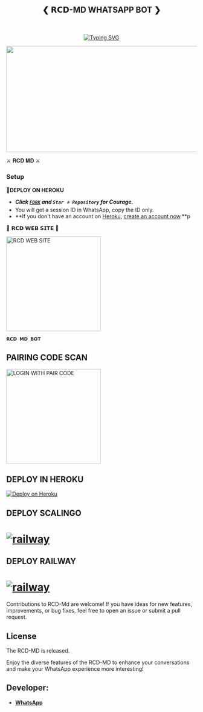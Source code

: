 
## <p align="center">❮ 𝗥𝗖𝗗-MD WHATSAPP BOT ❯
<br>

<p align="center">
  <a href="https://git.io/typing-svg">
    <img src="https://readme-typing-svg.demolab.com?font=EB+Garamond&weight=800&size=28&duration=4000&pause=1000&color=FF0000&random=false&width=435&lines=WELCOME+TO+THE+𝗥𝗖𝗗-MD;MULTI-DEVICE+WHATSAPP+BOT;DEVELOPED+BY+RCD+TEAM;RELEASED+DATE+10%2F06%2F2024." alt="Typing SVG" />
  </a>
</p>



<img src="https://telegra.ph/file/a789a7f2437c053ec829a.jpg" width="540" height="280" />
</p>         ⚔ 𝐑𝐂𝐃 𝐌𝐃 ⚔

### Setup

**📌DEPLOY ON HEROKU**
   - ***Click [`FORK`](https://github.com/DEXTER-BOTS/RCD-MD/fork) and `Star ⭐ Repository` for Courage.***
   - You will get a session ID in WhatsApp, copy the ID only.
   - **If you don't have an account on [Heroku](https://signup.heroku.com/), [create an account now](https://signup.heroku.com/).**p
</p>
🌟 𝗥𝗖𝗗 𝗪𝗘𝗕 𝗦𝗜𝗧𝗘 🌟

<a href="https://rcd-md-qr-link.onrender.com/"><img src="https://img.shields.io/badge/RCD-WEB%20SITE-red" alt="RCD WEB SITE" width="250"></a>

**`𝗥𝗖𝗗 𝗠𝗗 𝗕𝗢𝗧`**

##  PAIRING CODE SCAN

<a href="https://rcd-md-pair-site.onrender.com"><img src="https://img.shields.io/badge/LOGIN%20WITH-PAIR%20CODE-red" alt="LOGIN WITH PAIR CODE" width="250"></a>

## DEPLOY IN HEROKU

 [![Deploy on Heroku](https://www.herokucdn.com/deploy/button.svg)](https://dashboard.heroku.com/new?button-url=https%3A%2F%2Fgithub.com%2Fpurnapurna2007%2FSend2%3Ftab%3Dreadme-ov-file&template=https://github.com/DEXTER-BOTS/STATUS-SENDER)

##  DEPLOY SCALINGO
# <a href="https://auth.scalingo.com/users/sign_up"><img title="railway" src="https://img.shields.io/badge/DEPLOY ON SCALINGO-h?color=red&style=for-the-badge&logo=msi"></a>

##  DEPLOY RAILWAY
# <a href="https://railway.app/template/9oodXq?referralCode=JWglkx"><img title="railway" src="https://img.shields.io/badge/DEPLOY ON RAILWAY-h?color=green&style=for-the-badge&logo=msi"></a>


   </details>
</P>


Contributions to RCD-Md are welcome! If you have ideas for new features, improvements, or bug fixes, feel free to open an issue or submit a pull request.

## License

The RCD-MD is released.

Enjoy the diverse features of the RCD-MD  to enhance your conversations and make your WhatsApp experience more interesting!

## Developer:
- [**WhatsApp**](https://wa.me/94789958225)

